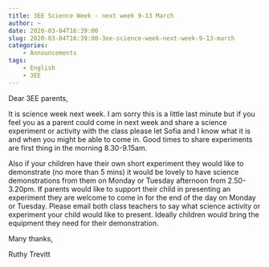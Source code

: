```yaml
---
title: 3EE Science Week - next week 9-13 March
author: ~
date: 2020-03-04T16:39:00
slug: 2020-03-04T16:39:00-3ee-science-week-next-week-9-13-march
categories:
    - Announcements
tags:
    - English
    - 3EE
---
```


Dear 3EE parents,

It is science week next week. I am sorry this is a little last minute but if you feel you as a parent could come in next week and share a science  experiment or activity with the class please let Sofia and I know what it is and when you might be able to come in. Good times to share experiments are first thing in the morning 8.30-9.15am.

Also if your children have their own short experiment they would like to demonstrate (no more than 5 mins) it would be lovely to have science demonstrations from them on Monday or Tuesday afternoon from 2.50-3.20pm. If parents would like to support their child in presenting an experiment they are welcome to come in for the end of the day on Monday or Tuesday. Please email both class teachers to say what science activity or experiment your child would like to present. Ideally children would bring the equipment they need for their demonstration.

Many thanks,

Ruthy Trevitt